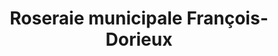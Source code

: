 ---
title: "Roseraie municipale François-Dorieux"
url: /olonne-sur-mer/roseraie-municipale-francois-dorieux/
shop: fleuriste
---